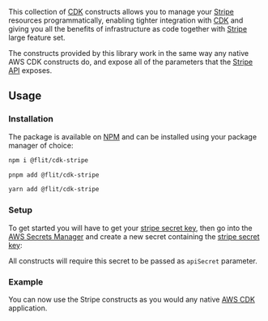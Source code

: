 This collection of [CDK](https://docs.aws.amazon.com/cdk/api/v2/) constructs allows you to manage your [Stripe](https://stripe.com) resources programmatically, enabling tighter integration with [CDK](https://docs.aws.amazon.com/cdk/api/v2/) and giving you all the benefits of infrastructure as code together with [Stripe](https://stripe.com) large feature set.

The constructs provided by this library work in the same way any native AWS CDK constructs do, and expose all of the parameters that the [Stripe API](https://docs.stripe.com/api) exposes.

## Usage

### Installation

The package is available on [NPM](https://www.npmjs.com/package/@flit/cdk-stripe) and can be installed using your package manager of choice:

```bash
npm i @flit/cdk-stripe
```

```bash
pnpm add @flit/cdk-stripe
```

```bash
yarn add @flit/cdk-stripe
```

### Setup

To get started you will have to get your [stripe secret key](https://docs.stripe.com/keys), then go into the [AWS Secrets Manager](https://aws.amazon.com/secrets-manager/) and create a new secret containing the [stripe secret key](https://docs.stripe.com/keys):

All constructs will require this secret to be passed as `apiSecret` parameter.

### Example

You can now use the Stripe constructs as you would any native [AWS CDK](https://docs.aws.amazon.com/cdk/api/v2/) application.
